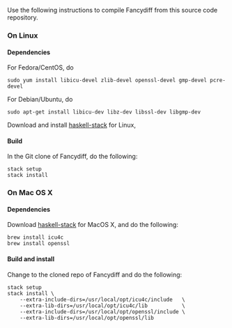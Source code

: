 Use the following instructions to compile Fancydiff from this source code repository.

### On Linux

#### Dependencies

For Fedora/CentOS, do
```
sudo yum install libicu-devel zlib-devel openssl-devel gmp-devel pcre-devel
```

For Debian/Ubuntu, do
```
sudo apt-get install libicu-dev libz-dev libssl-dev libgmp-dev
```

Download and install [haskell-stack](http://docs.haskellstack.org/en/stable/install_and_upgrade.html) for Linux,


#### Build

In the Git clone of Fancydiff, do the following:

```
stack setup
stack install
```


### On Mac OS X

#### Dependencies

Download [haskell-stack](http://docs.haskellstack.org/en/stable/install_and_upgrade.html#mac-os-x) for MacOS X,
and do the following:

```
brew install icu4c
brew install openssl
```

#### Build and install

Change to the cloned repo of Fancydiff and do the following:

```
stack setup
stack install \
    --extra-include-dirs=/usr/local/opt/icu4c/include   \
    --extra-lib-dirs=/usr/local/opt/icu4c/lib           \
    --extra-include-dirs=/usr/local/opt/openssl/include \
    --extra-lib-dirs=/usr/local/opt/openssl/lib
```
